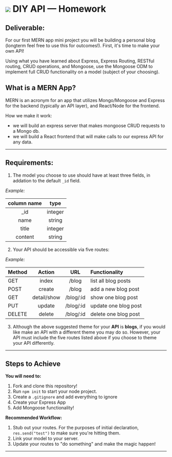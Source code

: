 # ![](https://ga-dash.s3.amazonaws.com/production/assets/logo-9f88ae6c9c3871690e33280fcf557f33.png) DIY API — Homework

## **Deliverable**:

For our first MERN app mini project you will be building a personal blog (longterm feel free to use this for outcomes!). First, it's time to make your own API! 

Using what you have learned about Express, Express Routing, RESTful routing, CRUD operations, and Mongoose, use the Mongoose ODM to implement full CRUD functionality on a model (subject of your choosing).


## What is a MERN App? 
MERN is an acronym for an app that utilizes Mongo/Mongoose and Express for the backend (typically an API layer), and React/Node for the frontend. 

How we make it work: 
- we will build an express server that makes mongoose CRUD requests to a Mongo db. 
- we will build a React frontend that will make calls to our express API for any data. 

-----

## **Requirements**: 

1. The model you choose to use should have at least three fields, in addation to the default `_id` field. 

*Example:*

| column name | type |
|:-----------:|:----:|
| \_id | integer |
|name | string |
|title | integer |
|content | string |


2. Your API should be accessible via five routes: 

*Example:*

| Method | Action | URL | Functionality |
|--------|:------:|:---:|:--------------|
| GET | index | /blog | list all blog posts |
| POST | create | /blog | add a new blog post |
| GET | detail/show | /blog/:id | show one blog post |
| PUT | update | /blog/:id | update one blog post |
| DELETE | delete | /blog/:id | delete one blog post |

3. Although the above suggested theme for your **API** is **blogs**, if you would like make an API with a different theme you may do so. However, your API must include the five routes listed above if you choose to theme your API differently. 

-------

## **Steps to Achieve**

**You will need to:**
1. Fork and clone this repository!
2. Run `npm init` to start your node project. 
3. Create a `.gitignore` and add everything to ignore
4. Create your Express App
5. Add Mongoose functionality!

**Recommended Workflow:**
1. Stub out your routes. For the purposes of initial declaration, `res.send("test")` to make sure you're hitting them.
2. Link your model to your server.
3. Update your routes to "do something" and make the magic happen!

-------

